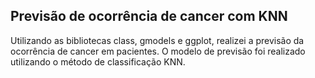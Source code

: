 ## Previsão de ocorrência de cancer com KNN
Utilizando as bibliotecas class, gmodels e ggplot, realizei a previsão da ocorrência de cancer em pacientes. O modelo de previsão foi realizado utilizando o método de classificação KNN. 
